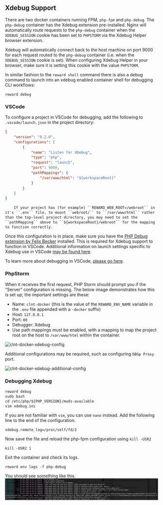 ## Xdebug Support

There are two docker containers running FPM, `php-fpm` and `php-debug`. The `php-debug` container has the Xdebug
extension pre-installed. Nginx will automatically route requests to the `php-debug` container when the `XDEBUG_SESSION`
cookie has been set to `PHPSTORM` via the Xdebug Helper browser extension.

Xdebug will automatically connect back to the host machine on port 9000 for each request routed to the `php-debug`
container (i.e. when the `XDEBUG_SESSION` cookie is set). When configuring Xdebug Helper in your browser, make sure it
is setting this cookie with the value `PHPSTORM`.

In similar fashion to the `reward shell` command there is also a debug command to launch into an xdebug enabled
container shell for debugging CLI workflows:

```
reward debug
```

### VSCode

To configure a project in VSCode for debugging, add the following to `.vscode/launch.json` in the project directory:

```json
{
    "version": "0.2.0",
    "configurations": [
        {
            "name": "Listen for XDebug",
            "type": "php",
            "request": "launch",
            "port": 9000,
            "pathMappings": {
                "/var/www/html": "${workspaceRoot}"
            }
        }
    ]
}
```

``` note::
    If your project has (for example) ``REWARD_WEB_ROOT=/webroot`` in it's ``.env`` file, to mount ``webroot/`` to ``/var/www/html`` rather than the top-level project directory, you may need to set the ``pathMapping`` above to ``${workspaceRoot}/webroot`` for the mapping to function correctly.
```

Once this configuration is in place, make sure you have
the [PHP Debug extension by Felix Becker](https://marketplace.visualstudio.com/items?itemName=felixfbecker.php-debug)
installed. This is required for Xdebug support to function in VSCode. Additional information on launch settings specific
to Xdebug use in VSCode [may be found here](https://github.com/felixfbecker/vscode-php-debug#vs-code-configuration).

To learn more about debugging in VSCode, [please go here](https://code.visualstudio.com/docs/editor/debugging).

### PhpStorm

When it receives the first request, PHP Storm should prompt you if the "Server" configuration is missing. The below
image demonstrates how this is set up; the important settings are these:

* Name: `clnt-docker` (this is the value of the `REWARD_ENV_NAME` variable in the `.env` file appended with a `-docker`
  suffix)
* Host: `127.0.0.1`
* Port: `80`
* Debugger: Xdebug
* Use path mappings must be enabled, with a mapping to map the project root on the host to `/var/www/html` within the
  container.

![clnt-docker-xdebug-config](screenshots/xdebug-phpstorm.png)

Additional configurations may be required, such as configuring ``DBGp Proxy`` port.

![clnt-docker-xdebug-additional-config](screenshots/phpstorm-additional-xdebug-configs.png)

### Debugging Xdebug

```
reward debug
sudo bash
cd /etc/php/${PHP_VERSION}/mods-available
vim xdebug.ini
```

If you are not familiar with `vim`, you can use `nano` instead. Add the following line to the end of the configuration.

```
xdebug.remote_log=/proc/self/fd/2
```

Now save the file and reload the php-fpm configuration using `kill -USR2`

```
kill -USR2 1
```

Exit the container and check its logs.

```
reward env logs -f php-debug
```

You should see something like this.
![debugging-xdebug](screenshots/debugging-xdebug.png)
